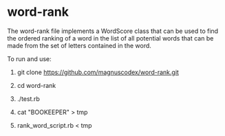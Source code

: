 word-rank
=========

The word-rank file implements a WordScore class that can be used to find the ordered ranking of a word in the list of all potential words that can be made from the set of letters contained in the word.

To run and use:

1) git clone https://github.com/magnuscodex/word-rank.git

2) cd word-rank

3) ./test.rb

4) cat "BOOKEEPER" > tmp

5) rank_word_script.rb < tmp
